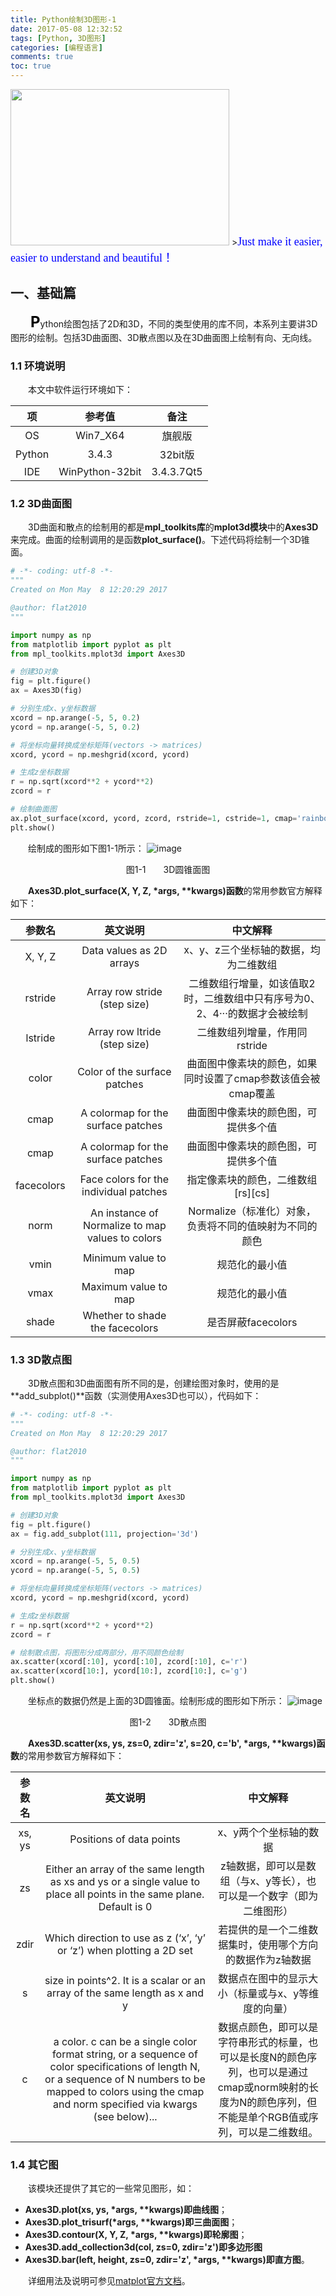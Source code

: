 ```yaml
---
title: Python绘制3D图形-1
date: 2017-05-08 12:32:52
tags: [Python, 3D图形]
categories: [编程语言] 
comments: true
toc: true
---
```

<img src="Python绘制3D图形-1/首图.png" width="350" height="250" />
><font color=#0000FF face="微软雅黑" size=4>Just make it easier, easier to understand and beautiful！</font> 

## 一、基础篇  
&emsp;&emsp; <font color=#000000 size=5>**P**</font>ython绘图包括了2D和3D，不同的类型使用的库不同，本系列主要讲3D图形的绘制。包括3D曲面图、3D散点图以及在3D曲面图上绘制有向、无向线。
<!-- more -->
### 1.1 环境说明  
&emsp;&emsp;本文中软件运行环境如下：

| 项 | 参考值 | 备注|
| :-: | :-: | :-: |
| OS | Win7_X64 | 旗舰版 |
| Python | 3.4.3 | 32bit版 |
| IDE | WinPython-32bit | 3.4.3.7Qt5 |

### 1.2 3D曲面图  
&emsp;&emsp;3D曲面和散点的绘制用的都是**mpl_toolkits库**的**mplot3d模块**中的**Axes3D**来完成。曲面的绘制调用的是函数**plot_surface()**。下述代码将绘制一个3D锥面。
```python
# -*- coding: utf-8 -*-
"""
Created on Mon May  8 12:20:29 2017

@author: flat2010
"""

import numpy as np
from matplotlib import pyplot as plt
from mpl_toolkits.mplot3d import Axes3D

# 创建3D对象
fig = plt.figure()
ax = Axes3D(fig)

# 分别生成x、y坐标数据
xcord = np.arange(-5, 5, 0.2)
ycord = np.arange(-5, 5, 0.2)

# 将坐标向量转换成坐标矩阵(vectors -> matrices)
xcord, ycord = np.meshgrid(xcord, ycord)

# 生成z坐标数据
r = np.sqrt(xcord**2 + ycord**2)
zcord = r

# 绘制曲面图
ax.plot_surface(xcord, ycord, zcord, rstride=1, cstride=1, cmap='rainbow')
plt.show()
```

&emsp;&emsp;绘制成的图形如下图1-1所示：
![image](Python绘制3D图形-1/3D锥面图.png)
<div align='center'>图1-1　　3D圆锥面图</div> 

&emsp;&emsp;**Axes3D.plot_surface(X, Y, Z, \*args, \*\*kwargs)函数**的常用参数官方解释如下：   

| 参数名 | 英文说明 | 中文解释 |
| :-: | :-: | :-: |
| X, Y, Z | Data values as 2D arrays | x、y、z三个坐标轴的数据，均为二维数组 |
| rstride	 | Array row stride (step size) | 二维数组行增量，如该值取2时，二维数组中只有序号为0、2、4···的数据才会被绘制 |
| lstride	 | Array row ltride (step size) | 二维数组列增量，作用同rstride |
| color	 | Color of the surface patches | 曲面图中像素块的颜色，如果同时设置了cmap参数该值会被cmap覆盖 |
| cmap	 | A colormap for the surface patches | 曲面图中像素块的颜色图，可提供多个值 |
| cmap	 | A colormap for the surface patches | 曲面图中像素块的颜色图，可提供多个值 |
| facecolors	 | Face colors for the individual patches | 指定像素块的颜色，二维数组\[rs][cs] |
| norm	 | An instance of Normalize to map values to colors | Normalize（标准化）对象，负责将不同的值映射为不同的颜色 |
| vmin	 | Minimum value to map | 规范化的最小值 |
| vmax	 | Maximum value to map | 规范化的最小值 |
| shade	 |  Whether to shade the facecolors | 是否屏蔽facecolors |

### 1.3 3D散点图  
&emsp;&emsp;3D散点图和3D曲面图有所不同的是，创建绘图对象时，使用的是**add_subplot()**函数（实测使用Axes3D也可以），代码如下：
```python
# -*- coding: utf-8 -*-
"""
Created on Mon May  8 12:20:29 2017

@author: flat2010
"""

import numpy as np
from matplotlib import pyplot as plt
from mpl_toolkits.mplot3d import Axes3D

# 创建3D对象
fig = plt.figure()
ax = fig.add_subplot(111, projection='3d')

# 分别生成x、y坐标数据
xcord = np.arange(-5, 5, 0.5)
ycord = np.arange(-5, 5, 0.5)

# 将坐标向量转换成坐标矩阵(vectors -> matrices)
xcord, ycord = np.meshgrid(xcord, ycord)

# 生成z坐标数据
r = np.sqrt(xcord**2 + ycord**2)
zcord = r

# 绘制散点图，将图形分成两部分，用不同颜色绘制
ax.scatter(xcord[:10], ycord[:10], zcord[:10], c='r')
ax.scatter(xcord[10:], ycord[10:], zcord[10:], c='g')
plt.show()
```

&emsp;&emsp;坐标点的数据仍然是上面的3D圆锥面。绘制形成的图形如下所示：
![image](Python绘制3D图形-1/3D锥面散点图.png)
<div align='center'>图1-2　　3D散点图</div> 

&emsp;&emsp;**Axes3D.scatter(xs, ys, zs=0, zdir='z', s=20, c='b', \*args, \*\*kwargs)函数**的常用参数官方解释如下：   

| 参数名   | 英文说明 | 中文解释 |
| :-:    | :-: | :-: |
| xs, ys	 | Positions of data points | x、y两个个坐标轴的数据 |
| zs	 | Either an array of the same length as xs and ys or a single value to place all points in the same plane. Default is 0 | z轴数据，即可以是数组（与x、y等长），也可以是一个数字（即为二维图形） |
| zdir	 | Which direction to use as z (‘x’, ‘y’ or ‘z’) when plotting a 2D set | 若提供的是一个二维数据集时，使用哪个方向的数据作为z轴数据 |
| s	 | size in points^2. It is a scalar or an array of the same length as x and y | 数据点在图中的显示大小（标量或与x、y等维度的向量） |
| c | a color. c can be a single color format string, or a sequence of color specifications of length N, or a sequence of N numbers to be mapped to colors using the cmap and norm specified via kwargs (see below)... | 数据点颜色，即可以是字符串形式的标量，也可以是长度N的颜色序列，也可以是通过cmap或norm映射的长度为N的颜色序列，但不能是单个RGB值或序列，可以是二维数组。 |

### 1.4 其它图
&emsp;&emsp;该模块还提供了其它的一些常见图形，如：

 -  **Axes3D.plot(xs, ys, \*args, \*\*kwargs)即曲线图**；
 -  **Axes3D.plot_trisurf(\*args, \*\*kwargs)即三曲面图**；
 -  **Axes3D.contour(X, Y, Z, \*args, \*\*kwargs)即轮廓图**；
 -  **Axes3D.add_collection3d(col, zs=0, zdir='z')即多边形图**
 -  **Axes3D.bar(left, height, zs=0, zdir='z', \*args, \*\*kwargs)即直方图**。

&emsp;&emsp;详细用法及说明可参见[matplot官方文档](http://matplotlib.org/1.3.1/mpl_toolkits/mplot3d/tutorial.html)。